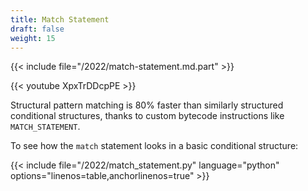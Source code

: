 ```yaml
---
title: Match Statement
draft: false
weight: 15
---
```


{{< include file="/2022/match-statement.md.part" >}}

{{< youtube XpxTrDDcpPE >}}

Structural pattern matching is 80% faster
than similarly structured conditional structures,
thanks to custom bytecode instructions like `MATCH_STATEMENT`.

To see how the `match` statement looks in a basic conditional structure:

{{< include file="/2022/match_statement.py" language="python" options="linenos=table,anchorlinenos=true" >}}
